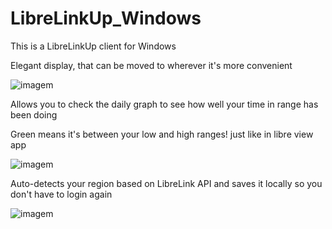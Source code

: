 # LibreLinkUp_Windows
  This is a LibreLinkUp client for Windows

Elegant display, that can be moved to wherever it's more convenient

![imagem](https://github.com/user-attachments/assets/3f77b00c-c773-44c4-89d7-f93103f1a849)


Allows you to check the daily graph to see how well your time in range has been doing

Green means it's between your low and high ranges! just like in libre view app

![imagem](https://github.com/user-attachments/assets/8db43505-15c7-48e1-95ed-8526cb299454)

Auto-detects your region based on LibreLink API and saves it locally so you don't have to login again

![imagem](https://github.com/user-attachments/assets/bbe77634-3131-451a-82fa-e5c28730e8ad)


